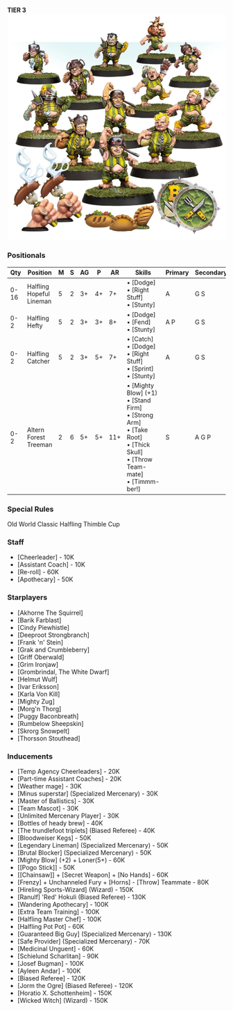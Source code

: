 ﻿**TIER 3**
![](../media/teams/GreenfieldGrasshuggersTeam01.webp)

### Positionals

| Qty  | Position                 | M | S | AG | P  | AR  | Skills                                                                                                                                   | Primary | Secondary | Cost |
| ---- | ------------------------ | - | - | -- | -- | --- | ---------------------------------------------------------------------------------------------------------------------------------------- | ------- | --------- | ---- |
| 0-16 | Halfling Hopeful Lineman | 5 | 2 | 3+ | 4+ | 7+  | • [Dodge]<br /> • [Right Stuff] <br /> • [Stunty]                                                                                              | A       | G S       | 30K  |
| 0-2  | Halfling Hefty           | 5 | 2 | 3+ | 3+ | 8+  | • [Dodge]<br /> • [Fend] <br /> • [Stunty]                                                                                                     | A P     | G S       | 50K  |
| 0-2  | Halfling Catcher         | 5 | 2 | 3+ | 5+ | 7+  | • [Catch]<br /> • [Dodge] <br /> • [Right Stuff] <br /> • [Sprint] <br /> • [Stunty]                                                               | A       | G S       | 55K  |
| 0-2  | Altern Forest Treeman    | 2 | 6 | 5+ | 5+ | 11+ | • [Mighty Blow] (+1)<br /> • [Stand Firm] <br /> • [Strong Arm] <br /> • [Take Root] <br /> • [Thick Skull] <br /> • [Throw Team-mate] <br /> • [Timmm-ber!] | S       | A G P     | 120K |

### Special Rules

Old World Classic
Halfling Thimble Cup

### Staff

* [Cheerleader] - 10K
* [Assistant Coach] - 10K
* [Re-roll] - 60K
* [Apothecary]  - 50K

### Starplayers

* [Akhorne The Squirrel]
* [Barik Farblast]
* [Cindy Piewhistle]
* [Deeproot Strongbranch]
* [Frank 'n' Stein]
* [Grak and Crumbleberry]
* [Griff Oberwald]
* [Grim Ironjaw]
* [Grombrindal, The White Dwarf]
* [Helmut Wulf]
* [Ivar Eriksson]
* [Karla Von Kill]
* [Mighty Zug]
* [Morg'n Thorg]
* [Puggy Baconbreath]
* [Rumbelow Sheepskin]
* [Skrorg Snowpelt]
* [Thorsson Stouthead]

### Inducements

* [Temp Agency Cheerleaders] - 20K
* [Part-time Assistant Coaches] - 20K
* [Weather mage] - 30K
* [Minus superstar] (Specialized Mercenary) - 30K
* [Master of Ballistics] - 30K
* [Team Mascot] - 30K
* [Unlimited Mercenary Player] - 30K
* [Bottles of heady brew] - 40K
* [The trundlefoot triplets] (Biased Referee) - 40K
* [Bloodweiser Kegs] - 50K
* [Legendary Lineman] (Specialized Mercenary) - 50K
* [Brutal Blocker] (Specialized Mercenary) - 50K
* [Mighty Blow] (+2) + Loner(5+) - 60K
* [[Pogo Stick]] - 50K
* [[Chainsaw]] + [Secret Weapon] + [No Hands] - 60K
* [Frenzy] + Unchanneled Fury + [Horns] - [Throw] Teammate - 80K
* [Hireling Sports-Wizard] (Wizard) - 150K
* [Ranulf] 'Red' Hokuli (Biased Referee) - 130K
* [Wandering Apothecary] - 100K
* [Extra Team Training] - 100K
* [Halfling Master Chef] - 100K
* [Halfling Pot Pot] - 60K
* [Guaranteed Big Guy] (Specialized Mercenary) - 130K
* [Safe Provider] (Specialized Mercenary) - 70K
* [Medicinal Unguent] - 60K
* [Schielund Scharlitan] - 90K
* [Josef Bugman] - 100K
* [Ayleen Andar] - 100K
* [Biased Referee] - 120K
* [Jorm the Ogre] (Biased Referee) - 120K
* [Horatio X. Schottenheim] - 150K
* [Wicked Witch] (Wizard) - 150K
